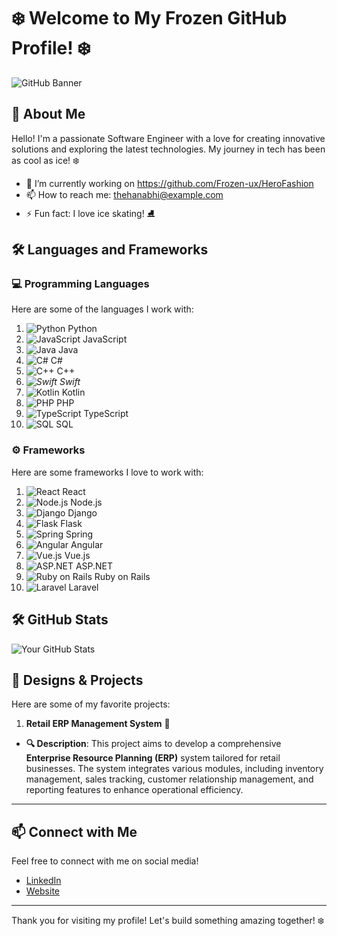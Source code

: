 # ❄️ Welcome to My Frozen GitHub Profile! ❄️

![GitHub Banner](https://via.placeholder.com/1200x200/1e90ff/ffffff?text=Welcome+to+My+Frozen+GitHub+Profile!)  

## 🌟 About Me

Hello! I'm a passionate Software Engineer with a love for creating innovative solutions and exploring the latest technologies. My journey in tech has been as cool as ice! ❄️

- 🔭 I’m currently working on https://github.com/Frozen-ux/HeroFashion
- 📫 How to reach me: [thehanabhi@example.com](mailto:thehanahbi@example.com)
- ⚡ Fun fact: I love ice skating! ⛸️

## 🛠️ Languages and Frameworks

### 💻 Programming Languages

Here are some of the languages I work with:

1. ![Python](https://img.shields.io/badge/Python-3776AB?style=flat-square&logo=python&logoColor=white) Python
2. ![JavaScript](https://img.shields.io/badge/JavaScript-F7DF1E?style=flat-square&logo=javascript&logoColor=black) JavaScript
3. ![Java](https://img.shields.io/badge/Java-007396?style=flat-square&logo=java&logoColor=white) Java
4. ![C#](https://img.shields.io/badge/C%23-239120?style=flat-square&logo=csharp&logoColor=white) C#
5. ![C++](https://img.shields.io/badge/C++-00599C?style=flat-square&logo=cplusplus&logoColor=white) C++
8. *![Swift](https://img.shields.io/badge/Swift-F05138?style=flat-square&logo=swift&logoColor=white) Swift*
9. ![Kotlin](https://img.shields.io/badge/Kotlin-7F52B7?style=flat-square&logo=kotlin&logoColor=white) Kotlin
10. ![PHP](https://img.shields.io/badge/PHP-777BB4?style=flat-square&logo=php&logoColor=white) PHP
11. ![TypeScript](https://img.shields.io/badge/TypeScript-007ACC?style=flat-square&logo=typescript&logoColor=white) TypeScript
12. ![SQL](https://img.shields.io/badge/SQL-003B57?style=flat-square&logo=sqlite&logoColor=white) SQL
    
### ⚙️ Frameworks

Here are some frameworks I love to work with:

1. ![React](https://img.shields.io/badge/React-61DAFB?style=flat-square&logo=react&logoColor=black) React
2. ![Node.js](https://img.shields.io/badge/Node.js-339933?style=flat-square&logo=node.js&logoColor=white) Node.js
3. ![Django](https://img.shields.io/badge/Django-092E20?style=flat-square&logo=django&logoColor=white) Django
4. ![Flask](https://img.shields.io/badge/Flask-000000?style=flat-square&logo=flask&logoColor=white) Flask
5. ![Spring](https://img.shields.io/badge/Spring-6DB33F?style=flat-square&logo=spring&logoColor=white) Spring
6. ![Angular](https://img.shields.io/badge/Angular-DD0031?style=flat-square&logo=angular&logoColor=white) Angular
7. ![Vue.js](https://img.shields.io/badge/Vue.js-4FC08D?style=flat-square&logo=vue.js&logoColor=white) Vue.js
8. ![ASP.NET](https://img.shields.io/badge/ASP.NET-5C2D91?style=flat-square&logo=asp.net&logoColor=white) ASP.NET
9. ![Ruby on Rails](https://img.shields.io/badge/Ruby%20on%20Rails-CC0000?style=flat-square&logo=ruby-on-rails&logoColor=white) Ruby on Rails
10. ![Laravel](https://img.shields.io/badge/Laravel-FF2D20?style=flat-square&logo=laravel&logoColor=white) Laravel

## 🛠 GitHub Stats
![Your GitHub Stats](https://github-readme-stats.vercel.app/api?username=Frozen-ux&show_icons=true&theme=blue-green)  


## 🎨 Designs & Projects

Here are some of my favorite projects:

 1. **Retail ERP Management System**  🛒
   - **🔍 Description**: This project aims to develop a comprehensive **Enterprise Resource Planning (ERP)** system tailored for retail businesses. The system integrates various modules, including inventory management, sales tracking, customer relationship management, and reporting features to enhance operational efficiency.
  ---
  

## 📫 Connect with Me

Feel free to connect with me on social media!

- [LinkedIn](https://linkedin.com/in/yourprofile)   
- [Website](https://Frozen-ux.com)  

---

Thank you for visiting my profile! Let's build something amazing together! ❄️




<!---
Frozen-ux/Frozen-ux is a ✨ special ✨ repository because its `README.md` (this file) appears on your GitHub profile.
You can click the Preview link to take a look at your changes.
--->
